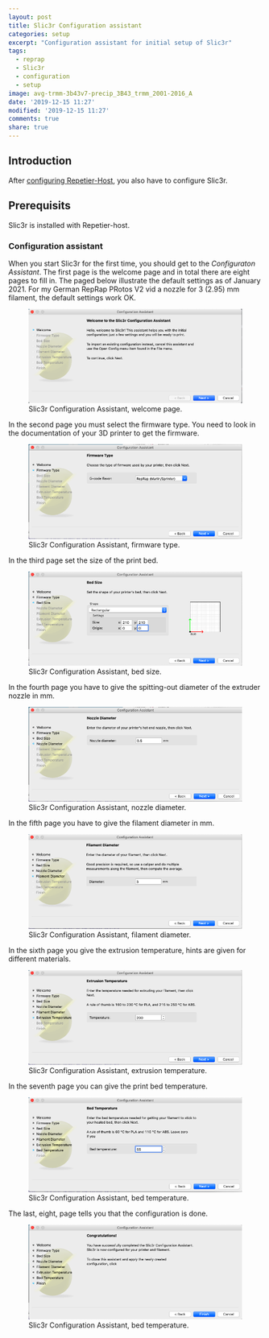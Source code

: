 ```yaml
---
layout: post
title: Slic3r Configuration assistant
categories: setup
excerpt: "Configuration assistant for initial setup of Slic3r"
tags:
  - reprap
  - Slic3r
  - configuration
  - setup
image: avg-trmm-3b43v7-precip_3B43_trmm_2001-2016_A
date: '2019-12-15 11:27'
modified: '2019-12-15 11:27'
comments: true
share: true
---
```


## Introduction

After [configuring <span class='app'>Repetier-Host</span>](../reprap-repetier-host-setup/), you also have to configure <span class='app'>Slic3r</span>.

## Prerequisits

<span class='app'>Slic3r</span> is installed with <span class='app'>Repetier-host</span>.

### Configuration assistant

When you start <span class='app'>Slic3r</span> for the first time, you should get to the _Configuraton Assistant_. The first page is the welcome page and in total there are eight pages to fill in. The paged below illustrate the default settings as of January 2021. For my German RepRap PRotos V2 vid a nozzle for 3 (2.95) mm filament, the default settings work OK.

<figure>
<img src="../../images/slic2r-config-01.png">
<figcaption> Slic3r Configuration Assistant, welcome page.</figcaption>
</figure>

In the second page you must select the firmware type. You need to look in the documentation of your 3D printer to get the firmware.

<figure>
<img src="../../images/slic2r-config-02.png">
<figcaption> Slic3r Configuration Assistant, firmware type.</figcaption>
</figure>

In the third page set the size of the print bed.

<figure>
<img src="../../images/slic2r-config-03.png">
<figcaption> Slic3r Configuration Assistant, bed size.</figcaption>
</figure>


In the fourth page you have to give the spitting-out diameter of the extruder nozzle in mm.

<figure>
<img src="../../images/slic2r-config-04.png">
<figcaption> Slic3r Configuration Assistant, nozzle diameter.</figcaption>
</figure>

In the fifth page you have to give the filament diameter in mm.

<figure>
<img src="../../images/slic2r-config-05.png">
<figcaption> Slic3r Configuration Assistant, filament diameter.</figcaption>
</figure>

In the sixth page you give the extrusion temperature, hints are given for different materials.

<figure>
<img src="../../images/slic2r-config-06.png">
<figcaption> Slic3r Configuration Assistant, extrusion temperature.</figcaption>
</figure>

In the seventh page you can give the print bed temperature.

<figure>
<img src="../../images/slic2r-config-07.png">
<figcaption> Slic3r Configuration Assistant, bed temperature.</figcaption>
</figure>

The last, eight, page tells you that the configuration is done.

<figure>
<img src="../../images/slic2r-config-08.png">
<figcaption> Slic3r Configuration Assistant, bed temperature.</figcaption>
</figure>
